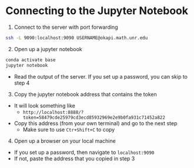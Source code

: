 # Connecting to the Jupyter Notebook

1. Connect to the server with port forwarding

```bash
ssh -L 9090:localhost:9090 USERNAME@okapi.math.unr.edu
```

2. Open up a jupyter notebook
```bash
conda activate base
jupyter notebook
```
  - Read the output of the server. If you set up a password, you can skip to step 4

3. Copy the jupyter notebook address that contains the token
  - It will look something like 
    - `http://localhost:8888/?token=58479cde25979cd3ecd85932969e2e9b0fa931c71452a822`
  - Copy this address (from your own terminal) and go to the next step
    - Make sure to use `Ctr+Shift+C` to copy
  
4. Open up a browser on your local machine
  - If you set up a password, then navigate to `localhost:9090`
  - If not, paste the address that you copied in step 3